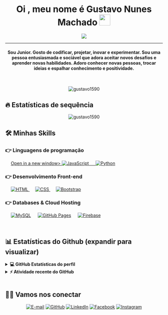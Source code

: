 <h1 align="center">Oi , meu nome é Gustavo Nunes Machado <img src="https://media.giphy.com/media/hvRJCLFzcasrR4ia7z/giphy.gif" width="35"></h1>
<p align="center">
  <a href="https://github.com/DenverCoder1/readme-typing-svg"><img src="https://readme-typing-svg.herokuapp.com?lines=Full+Stack+Web+Developer;Sempre%20aprendendo%20coisas%20novas&center=true&width=500&height=50"></a>
</p>
<hr/>
<h4 align="center">Sou Junior. Gosto de codificar, projetar, inovar e experimentar. Sou uma pessoa entusiasmada e sociável que adora aceitar novos desafios e aprender novas habilidades. Adoro conhecer novas pessoas, trocar ideias e espalhar conhecimento e positividade.</h4>
<br>
<p align="center"> <img src="https://komarev.com/ghpvc/?username=gustavo1590&label=Profile%20views&color=0e75b6&style=plastic" alt="gustavo1590" /> </p>

## 🔥 Estatísticas de sequência
<p align="center"><img src="https://github-readme-streak-stats.herokuapp.com/?user=gustavo1590&theme=algolia" alt="gustavo1590"  /></p>


## 🛠️ Minhas Skills

### 👉 Linguagens de programação

<p align="left"> 
  &emsp;
  <a href="https://developer.mozilla.org/en-US/docs/Web/JavaScript" onclick="return ! window.open(this.href);">Open in a new window> 
     <img alt="JavaScript" src="https://img.shields.io/badge/JavaScript%20-%23F7DF1E.svg?logo=javascript&logoColor=black">
  &emsp;
   <a href="https://www.python.org" target="_blank">
    <img alt="Python" src="https://img.shields.io/badge/Python%20-%2314354C.svg?logo=python&logoColor=white">
  </a>
</p>

### 👉 Desenvolvimento Front-end
<p align="left"> 
  &emsp; 
  <a href="https://www.w3.org/html/" target="_blank"> 
   <img alt="HTML" src="https://img.shields.io/badge/HTML5%20-%23E34F26.svg?logo=html5&logoColor=white">
  </a>   
  &emsp;
  <a href="https://www.w3schools.com/css/" target="_blank">
    <img alt="CSS" src="https://img.shields.io/badge/CSS%20-%231572B6.svg?logo=css3&logoColor=white">
  </a> 
   &emsp;
  <a href="https://getbootstrap.com" target="_blank"> 
    <img alt="Bootstrap" src="https://img.shields.io/badge/Bootstrap-%23563D7C.svg?style=flat&logo=bootstrap&logoColor=white"/>
  </a>
</p>

### 👉 Databases & Cloud Hosting
<p align="left">
  &emsp;
    <a href="https://www.mysql.com/" target="_blank"><img alt="MySQL" src="https://img.shields.io/badge/MySQL-%2300f.svg?style=flat&llogo=mysql&logoColor=white"></a>
  &emsp;
    <a href="https://www.github.com" target="_blank"><img alt="GitHub Pages" src="https://img.shields.io/badge/GitHub%20Pages-%23327FC7.svg?style=flat&llogo=github&logoColor=white"></a>  
  &emsp;
    <a href="https://firebase.google.com/" target="_blank"><img alt="Firebase" src ="https://img.shields.io/badge/Firebase-%23316192.svg?logo=firebase&logoColor=white"></a>
 </p>

<br/>

## 📊 Estatísticas do Github (expandir para visualizar) 


<details> 
  <summary><b>💻 GitHub Estatísticas do perfil</b></summary>
  <br/>
  <p align="center">
    <a href="https://github.com/anuraghazra/github-readme-stats"><img alt="Gustavo Machado Github Stats" src="https://github-readme-stats.vercel.app/api?username=gustavo1590&show_icons=true&count_private=true&theme=algolia" height="192px"/></a>
<br/>
  &nbsp;
	  <img src="https://github-readme-stats.vercel.app/api/top-langs?username=gustavo1590&show_icons=true&locale=en&layout=compact&theme=algolia" alt="gustavo1590" height="192px"/>
  <br/>
  </p>
</details>


<details>
  <summary><b>⚡ Atividade recente do GitHub</b></summary>
  <br/>
   <a href="https://github.com/gustavo1590"><img alt="Gustavo1590 Activity Graph" src="https://activity-graph.herokuapp.com/graph?username=gustavo1590&custom_title=Gustavo%20Machado%20Contribution%20Graph&theme=react-dark" /></a>
  <br/>

</details>

<br/>

## 🙋‍♀️ Vamos nos conectar
<p align="center">
	<a href="mailto:gustavonmachado@hotmail.com"><img src="https://img.icons8.com/bubbles/50/000000/gmail.png" alt="E-mail"/></a>
	<a href="https://github.com/gustavo1590"><img src="https://img.icons8.com/bubbles/50/000000/github.png" alt="GitHub"/></a>
	<a href="https://www.linkedin.com/in/gustavo-nunes-machado-3a9549ab/"><img src="https://img.icons8.com/bubbles/50/000000/linkedin.png" alt="LinkedIn"/></a>
	<a href="https://www.facebook.com/gustavo.machado.5872/"><img src="https://img.icons8.com/bubbles/50/000000/facebook-new.png" alt="Facebook"/></a>
	<a href="https://www.instagram.com/gustavo_n_machado/"><img src="https://img.icons8.com/bubbles/50/000000/instagram.png" alt="Instagram"/></a>

</p>
